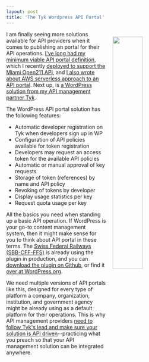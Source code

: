 ```yaml
---
layout: post
title: 'The Tyk Wordpress API Portal'
---
```

<p><a href="https://opentransportdata.swiss/en/"><img style="padding: 15px;" src="http://kinlane-productions.s3.amazonaws.com/api_evangelist_site/blog/screen_shot_2017_03_05_at_6.44.14_pm.png" alt="" width="40%" align="right" /></a></p>
<p>I am finally seeing more solutions available for API providers when it comes to publishing an portal for their API operations. <a href="http://portal.minimum.apievangelist.com/">I've long had my minimum viable API portal definition</a>, which I recently <a href="https://apievangelist.com/2017/03/02/my-developer-portal-checklist-for-a-human-services-api/">deployed to support the Miami Open211 API</a>, and <a href="http://apievangelist.com/2017/02/28/the-aws-serverless-api-portal/">I also wrote about AWS serverless approach to an API portal</a>. Next up, is <a href="https://tyk.io/2017/03/01/new-wordpress-api-portal-plugin/">a WordPress solution from my API management partner Tyk</a>.</p>
<p>The WordPress API portal solution has the following features:</p>
<ul>
<li>Automatic developer registration on Tyk when developers sign up in WP</li>
<li>Configuration of API policies available for token registration</li>
<li>Developers may request an access token for the available API policies</li>
<li>Automatic or manual approval of key requests</li>
<li>Storage of token (references) by name and API policy</li>
<li>Revoking of tokens by developer</li>
<li>Display usage statistics per key</li>
<li>Request quota usage per key</li>
</ul>
<p>All the basics you need when standing up a basic API operation. If WordPress is your go-to content management system, then it might make sense for you to think about API portal&nbsp;in these terms. The<span>&nbsp;</span><a href="https://opentransportdata.swiss/en/">Swiss Federal Railways (SBB-CFF-FFS)</a>&nbsp;is already using the plugin&nbsp;in production, and you can <a href="https://github.com/liip/wp-tyk-dev-portal">download the plugin on Github</a>, or find it <a href="https://wordpress.org/plugins/tyk-developer-portal/">over at WordPress.org</a>.</p>
<p>We need multiple versions of API portals like this, designed for every type of platform a company, organization, institution, and government agency might be already using as a default platform for their operations. This is why API management providers <a href="http://apievangelist.com/2017/02/27/the-api-definition-for-the-tyk-api-gateway/">need to follow Tyk's&nbsp;lead and make sure your solution is API driven</a>--practicing what you preach so that your API management solution can be integrated anywhere.</p>
<ul>
</ul>